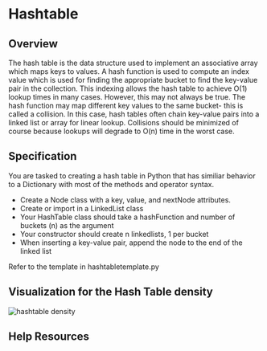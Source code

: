 # Hashtable

## Overview

The hash table is the data structure used to implement an associative array which
maps keys to values. A hash function is used to compute an index value which is used for
finding the appropriate bucket to find the key-value pair in the collection.
This indexing allows the hash table to achieve O(1) lookup times in many cases.
However, this may not always be true.  The hash function may map
different key values to the same bucket- this is called a collision. In this
case, hash tables often chain key-value pairs into a linked list or array for
linear lookup. Collisions should be minimized of course because lookups will
degrade to O(n) time in the worst case.

## Specification

You are tasked to creating a hash table in Python that has similiar behavior to
a Dictionary with most of the methods and operator syntax. 

+ Create a Node class with a key, value, and nextNode attributes.
+ Create or import in a LinkedList class 
+ Your HashTable class should take a hashFunction and number of buckets (n) as the argument
+ Your constructor should create n linkedlists, 1 per bucket
+ When inserting a key-value pair, append the node to the end of the linked list

Refer to the template in hashtabletemplate.py

## Visualization for the Hash Table density

![hashtable density](https://raw.github.com/rfdickerson/CS241/master/A4/output.png "Hash Table Density")

## Help Resources
